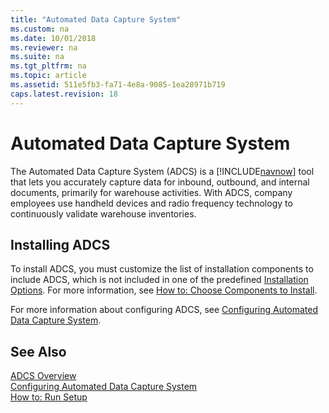 ```yaml
---
title: "Automated Data Capture System"
ms.custom: na
ms.date: 10/01/2018
ms.reviewer: na
ms.suite: na
ms.tgt_pltfrm: na
ms.topic: article
ms.assetid: 511e5fb3-fa71-4e8a-9085-1ea28971b719
caps.latest.revision: 18
---
```

# Automated Data Capture System
The Automated Data Capture System \(ADCS\) is a [!INCLUDE[navnow](includes/navnow_md.md)] tool that lets you accurately capture data for inbound, outbound, and internal documents, primarily for warehouse activities. With ADCS, company employees use handheld devices and radio frequency technology to continuously validate warehouse inventories.  
  
## Installing ADCS  
 To install ADCS, you must customize the list of installation components to include ADCS, which is not included in one of the predefined [Installation Options](Installation-Options.md). For more information, see [How to: Choose Components to Install](How-to--Choose-Components-to-Install.md).  
  
 For more information about configuring ADCS, see [Configuring Automated Data Capture System](Configuring-Automated-Data-Capture-System.md).  
  
## See Also  
 [ADCS Overview](ADCS-Overview.md)   
 [Configuring Automated Data Capture System](Configuring-Automated-Data-Capture-System.md)   
 [How to: Run Setup](How-to--Run-Setup.md)